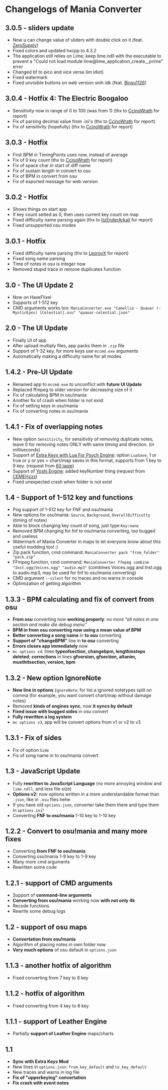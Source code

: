 # Changelogs of Mania Converter

## 3.0.5 - sliders update
- Now u can change value of sliders with double click on it (feat. [ZeroSupply](https://gamebanana.com/members/2007471))
- Fixed colors and updated hxcpp to 4.3.2
- The application still relies on Lime; keep lime.ndll with the executable to prevent a "Could not load module lime@lime_application_create__prime" error
- Changed bf to pico and vice versa (im idiot)
- Fixed watermark
- Fixed unvisible buttons on web version smh idk (feat. [Binsu1126](https://gamebanana.com/members/2297338))

## 3.0.4 - Hotfix 4: The Electric Boogaloo
- Sensitivity now in range of 0 to 100 (was from 1) (thx to [CcinoWrath](https://gamebanana.com/posts/10815716) for report)
- Fix of parsing decimal value from .ini's (thx to [CcinoWrath](https://gamebanana.com/posts/10815716) for report)
- Fix of sensitivity (hopefully) (thx to [CcinoWrath](https://gamebanana.com/posts/10815716) for report)

## 3.0.3 - Hotfix
- First BPM in TimingPoints uses now, instead of average
- Fix of 0 key count (thx to [CcinoWrath](https://gamebanana.com/posts/10815716) for report)
- Fix of space char in start of diff name
- Fix of sustain length in convert to osu
- Fix of BPM in convert from osu
- Fix of exported message for web version

## 3.0.2 - Hotfix
- Shows things on start app
- If key count setted as 0, then uses current key count on map
- Fixed difficulty name parsing again (thx to [ItzEnderArkail](https://gamebanana.com/posts/10811434) for report)
- Fixed unsupported osu modes

## 3.0.1 - Hotfix
- Fixed difficulty name parsing (thx to [LeoroyX](https://gamebanana.com/posts/10786130) for report)
- Fixed song name parsing
- Time of notes in osu is integer now
- Removed stupid trace in remove duplicates function

## 3.0 - The UI Update 2
- Now on HaxeFlixel
- Supports of 1-512 key
- CMD arguments works too: `ManiaConverter.exe "Camellia - Quaoar (-MysticEyes) [Celestial].osu" "quaoar-celestial.json"`

## 2.0 - The UI Update
- Finally UI of app
- After upload multiply files, app packs them in `.zip` file
- Support of 1-32 key, for more keys use `mccmd.exe` arguments
- Automatically making a difficulty name for all modes

## 1.4.2 - Pre-UI Update
- Renamed app to `mccmd.exe` to unconflict with **future UI Update**
- Replaced ffmpeg to older version for decreasing size of it
- Fix of calculating BPM in osu!mania
- Another fix of crash when folder is not exist
- Fix of setting keys in osu!mania
- Fix of converting notes in osu!mania

## 1.4.1 - Fix of overlapping notes
- New option `Sensitivity`, for sensitivity of removing duplicate notes, leave 0 for removing notes ONLY with same timing and direction. (in milliseconds)
- Support of [Extra Keys with Lua For Psych Engine](https://gamebanana.com/mods/352021): option `LuaSave`, 1 or true or y or yes = chart/map saves in this format, supports from 1 key to 9 key. (request from [60 lapie](https://gamebanana.com/members/1633383))
- Support of [Yoshi Engine](https://gamebanana.com/mods/352532): added keyNumber thing (request from [CEMEHzzz](https://gamebanana.com/members/1776409))
- Fixed unexpected crash when folder is not exist

## 1.4 - Support of 1-512 key and functions
- Pog support of 1-512 key for FNF and osu!mania
- New options for osu!mania: `Source`, `Background`, `OverallDifficulty` (timing of notes)
- Able to block changing key count of song, just type `Key:none`
- Removed BPM changing for fnf to osu!mania converting, too bugged and useless
- Watermark of Mania Converter in maps to let everyone know about this useful modding tool :)
- Zip pack function, cmd command: `ManiaConverter pack "from_folder" "pack.zip"`
- FFmpeg function, cmd command: `ManiaConverter ffmpeg combine "Inst.ogg|Voices.ogg" "audio.mp3"` (combines Voices.ogg and Inst.ogg to audio.mp3, may be used for fnf to osu!mania converting)
- CMD argument `--silent` for no traces and no warns in console
- Optimization of getting algorithm

## 1.3.3 - BPM calculating and fix of convert from osu
- **From osu** converting now **working properly**: no more *"all notes in one section and make die debug menu"*
- **BPM in from osu converting now using a mean value of BPM**
- **Better converting a song name** in **to osu** converting
- **Support of "changeBPM"** line in **to osu** converting
- **Errors closes app immediately** now
- `mc options v4`: lines **typeofsection, changebpm, lengthinsteps deleted**; **corrections** in lines **gfversion, gfsection, altanim, musthitsection, version, bpm**

## 1.3.2 - New option IgnoreNote
- **New line in options** `IgnoreNote`: for list a ignored notetypes split on comma (for example, you want convert chart/map without damage notes)
- Removed **kinds of engines sync**, now **it syncs by default**
- **Fixed issue with bugged sides** in osu convert
- **Fully rewritten a log system**
- `mc options v3`, app will be convert options from v1 or v2 to v3

## 1.3.1 - Fix of sides
- Fix of option `Side`
- Fix of song name in to osu!mania convert

## 1.3 - JavaScript Update
- Fully **rewritten to JavaScript Language** (no more annoying window and `lime.ndll`, and less file size)
- **Options v2:** now options written in a more understandable format than `.json`, like in `.osu` files hehe
- If you have old `options.json`, converter take them there and type them in `options.ini`!
- Converting **FNF to osu!mania** 1-10 key to 1-10 key

## 1.2.2 - Convert to osu!mania and many more fixes
- Converting **from FNF to osu!mania**
- Converting osu!mania 1-9 key to 1-9 key
- Many more cmd arguments
- Rewritten some code

## 1.2.1 - support of CMD arguments
- Support of **command-line arguments**
- **Converting from osu!mania** working now **with not only 4k**
- Recode functions
- Rewrite some debug logs

## 1.2 - support of osu maps
- **Convertation from osu!mania**
- Algorithm of placing notes in own folder now
- **Very much options** of osu default in `options.json`

## 1.1.3 - another hotfix of algorithm
- Fixed converting from 7 key to 8 key

## 1.1.2 - hotfix of algorithm
- Fixed converting from 4 key to 8 key

## 1.1.1 - support of Leather Engine
- Partially **support of Leather Engine** maps/charts

## 1.1
- **Sync with Extra Keys Mod**
- New lines in `options.json`: `from_key_default` and `to_key_default`
- New traces and warns in log file
- **Fix of "upperkeying" convertation**
- **Fix crash with event notes**
